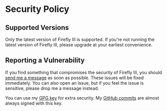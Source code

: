 # Security Policy

## Supported Versions

Only the latest version of Firefly III is supported. If you're not running the latest version of Firefly III, please upgrade at your earliest convenience.  

## Reporting a Vulnerability

If you find something that compromises the security of Firefly III, you should [send me a message](mailto:james@firefly-iii.org) as soon as possible. These issues will be fixed immediately. You can also open an issue, but if you feel the issue is sensitive, please drop me a message instead.

You can use my [GPG key](https://keybase.io/jc5) for extra security. My [GitHub commits](https://github.com/firefly-iii/firefly-iii/commits/master) are almost always signed with this key.

